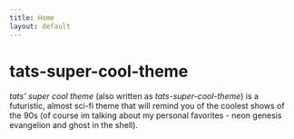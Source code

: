 ```yaml
---
title: Home
layout: default
---
```


# tats-super-cool-theme
*tats' super cool theme* (also written as *tats-super-cool-theme*) is a futuristic, almost sci-fi theme that will remind you of the coolest shows of the 90s (of course im talking about my personal favorites - neon genesis evangelion and ghost in the shell). 